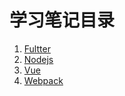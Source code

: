 # 学习笔记目录

1. [Fultter](./flutter-note.md)
2. [Nodejs](./node-js.md)
3. [Vue](./vue.md)
4. [Webpack](./webpack.md)
